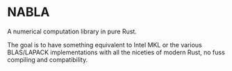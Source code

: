 # NABLA

A numerical computation library in pure Rust.

The goal is to have something equivalent to Intel MKL or the various 
BLAS/LAPACK implementations with all the niceties of modern Rust,
no fuss compiling and compatibility.